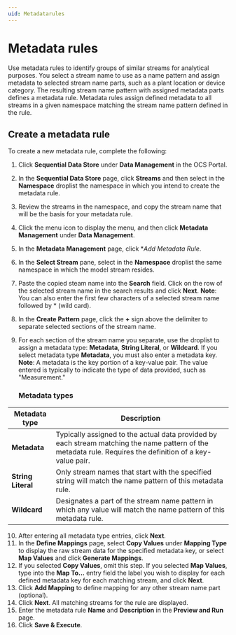 ```yaml
---
uid: Metadatarules
---
```


# Metadata rules

Use metadata rules to identify groups of similar streams for analytical purposes. You select a stream name to use as a name pattern and assign metadata to selected stream name parts, such as a plant location or device category. The resulting stream name pattern with assigned metadata parts defines a metadata rule. Metadata rules assign defined metadata to all streams in a given namespace matching the stream name pattern defined in the rule.  

## Create a metadata rule

To create a new metadata rule, complete the following:

1. Click **Sequential Data Store** under **Data Management** in the OCS Portal. 
2. In the **Sequential Data Store** page, click **Streams** and then select in the **Namespace** droplist the namespace in which you intend to create the metadata rule.  
3. Review the streams in the namespace, and copy the stream name that will be the basis for your metadata rule.
4. Click the menu icon to display the menu, and then click **Metadata Management** under **Data Management**.
5. In the **Metadata Management** page, click **Add Metadata Rule*.
6. In the **Select Stream** pane, select in the **Namespace** droplist the same namespace in which the model stream resides.
7. Paste the copied steam name into the **Search** field. Click on the row of the selected stream name in the search results and click **Next**.
   **Note**: You can also enter the first few characters of a selected stream name followed by * (wild card).
8. In the **Create Pattern** page, click the **+** sign above the delimiter to separate selected sections of the stream name.
9. For each section of the stream name you separate, use the droplist to assign a metadata type: **Metadata**, **String Literal**, or **Wildcard**. If you select metadata type **Metadata**, you must also enter a metadata key.
   **Note**: A metadata is the key portion of a key-value pair. The value entered is typically to indicate the type of data provided, such as "Measurement."
   
   ### Metadata types

| Metadata type                       | Description                                        |
|---------------------------------|------------------------------------------------------------|
| **Metadata**     | Typically assigned to the actual data provided by each stream matching the name pattern of the metadata rule.  Requires the definition of a key-value pair. |
| **String Literal**      | Only stream names that start with the specified string will match the name pattern of this metadata rule. |
| **Wildcard**       | Designates a part of the stream name pattern in which any value will match the name pattern of this metadata rule. |

10. After entering all metadata type entries, click **Next**.
11. In the **Define Mappings** page, select **Copy Values** under **Mapping Type** to display the raw stream data for the specified metadata key, or select **Map Values** and click **Generate Mappings**.
12. If you selected **Copy Values**, omit this step.  If you selected **Map Values**, type into the **Map To...** entry field the label you wish to display for each defined metadata key for each matching stream, and click **Next**.
13. Click **Add Mapping** to define mapping for any other stream name part (optional).
14. Click **Next**. All matching streams for the rule are displayed.
15. Enter the metadata rule **Name** and **Description** in the **Preview and Run** page.
16. Click **Save & Execute**.
